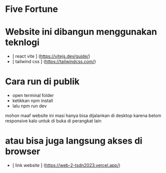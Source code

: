 # Five Fortune

# Website ini dibangun menggunakan teknlogi

-   [ react vite ] (https://vitejs.dev/guide/)
-   [ tailwind css ] (https://tailwindcss.com/)

# Cara run di publik

-   open terminal folder
-   ketikkan npm install
-   lalu npm run dev

mohon maaf website ini masi hanya bisa dijalankan di desktop karena belom responsive kalo untuk di buka di perangkat lain

# atau bisa juga langsung akses di browser

-   [ link website ] (https://web-2-tsdn2023.vercel.app/)